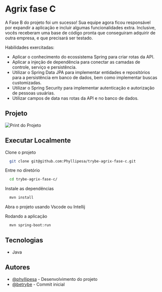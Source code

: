 # Agrix fase C

A Fase B do projeto foi um sucesso! Sua equipe agora ficou responsável por expandir a aplicação e incluir algumas funcionalidades extra. Inclusive, vocês receberam uma base de código pronta que conseguiram adquirir de outra empresa, e que precisará ser testado.


Habilidades exercitadas:

- Aplicar o conhecimento do ecossistema Spring para criar rotas da API.
- Aplicar a injeção de dependência para conectar as camadas de controle, serviço e persistência.
- Utilizar o Spring Data JPA para implementar entidades e repositórios para a persistência em banco de dados, bem como implementar buscas customizadas.
- Utilizar o Spring Security para implementar autenticação e autorização de pessoas usuárias.
- Utilizar campos de data nas rotas da API e no banco de dados.
  
## Projeto

![Print do Projeto](https://i.imgur.com/UQuYbOc.png)


## Executar Localmente

Clone o projeto 

```bash
  git clone git@github.com:Phyllipesa/trybe-agrix-fase-c.git
```

Entre no diretório

```bash
  cd trybe-agrix-fase-c/
```

Instale as dependências

```bash
  mvn install
```

Abra o projeto usando Vscode ou Intellij

Rodando a aplicação

```bash
  mvn spring-boot:run
```


## Tecnologias

 - Java

## Autores

- [@phyllipesa](https://github.com/phyllipesa) - Desenvolvimento do projeto
- [@betrybe](https://github.com/betrybe) - Commit inicial
